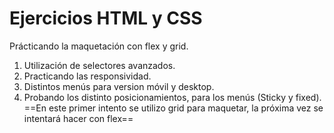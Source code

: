 # Ejercicios HTML y CSS
Prácticando la maquetación con flex y grid.  
1. Utilización de selectores avanzados.
2. Practicando las responsividad.
3. Distintos menús para version móvil y desktop.
4. Probando los distinto posicionamientos, para los menús (Sticky y fixed).  
==En este primer intento se utilizo grid para maquetar, la próxima vez se intentará hacer con flex==


